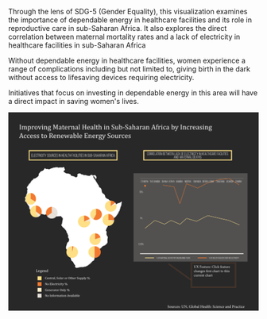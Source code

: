Through the lens of SDG-5 (Gender Equality), this visualization examines the importance of dependable energy in healthcare facilities and its role in reproductive care in sub-Saharan Africa. It also explores the direct correlation between maternal mortality rates and a lack of electricity in healthcare facilities in sub-Saharan Africa</h4>

Without dependable energy in healthcare facilities, women experience a range of complications including but not limited to, giving birth in the dark without access to lifesaving devices requiring electricity.

Initiatives that focus on investing in dependable energy in this area will have a direct impact in saving women's lives.

![PreviewViz](preview.png)
